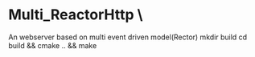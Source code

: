 # Multi_ReactorHttp \
An webserver based on multi event driven model(Rector)
mkdir build
cd build && cmake .. && make
